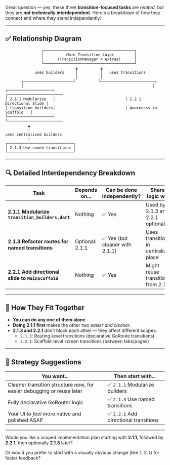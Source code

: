 Great question — yes, these three **transition-focused tasks** are *related*, but they are **not technically interdependent**. Here's a breakdown of how they connect and where they stand independently:

---

## ✅ Relationship Diagram

```
                ┌────────────────────────────────────────┐
                │          Main Transition Layer         │
                │      (TransitionManager + extras)      │
                └────────────────────────────────────────┘
                               ▲          ▲
             uses builders     │          │   uses transitions
                               │          │
       ┌──────────────────────┘          └────────────────────────┐
       │                                                         │
┌────────────────────┐                               ┌────────────────────────┐
│ 2.1.1 Modularize   │                               │ 2.2.1 Directional Slide │
│ transition_builders│                               │ Awareness in Scaffold   │
└────────────────────┘                               └────────────────────────┘
          ▲
          │
uses centralized builders
          │
┌─────────────────────────────┐
│ 2.1.3 Use named transitions │
└─────────────────────────────┘
```

---

## 🔍 Detailed Interdependency Breakdown

| Task | Depends on... | Can be done independently? | Shares logic with |
|------|----------------|----------------------------|-------------------|
| **2.1.1 Modularize `transition_builders.dart`** | Nothing | ✅ Yes | Used by 2.1.3 and 2.2.1 optionally |
| **2.1.3 Refactor routes for named transitions** | Optional: 2.1.1 | ✅ Yes (but cleaner with 2.1.1) | Uses transitions in centralized place |
| **2.2.1 Add directional slide to `MainScaffold`** | Nothing | ✅ Yes | Might reuse transitions from 2.1.1 |

---

## 🔁 How They Fit Together

- **You can do any one of them alone.**
- **Doing 2.1.1 first** makes the other two *easier and cleaner*.
- **2.1.3 and 2.2.1** don’t block each other — they affect different scopes:
  - `2.1.3`: Routing-level transitions (declarative GoRoute transitions)
  - `2.2.1`: Scaffold-level screen transitions (between tabs/pages)

---

## 🧠 Strategy Suggestions

| You want... | Then start with... |
|-------------|--------------------|
| Cleaner transition structure now, for easier debugging or reuse later | ✅ `2.1.1` Modularize builders |
| Fully declarative GoRouter logic | ✅ `2.1.3` Use named transitions |
| Your UI to *feel* more native and polished ASAP | ✅ `2.2.1` Add directional transitions |

---

Would you like a scoped implementation plan starting with **2.1.1**, followed by **2.2.1**, then optionally **2.1.3** later?

Or would you prefer to start with a visually obvious change (like `2.2.1`) for faster feedback?